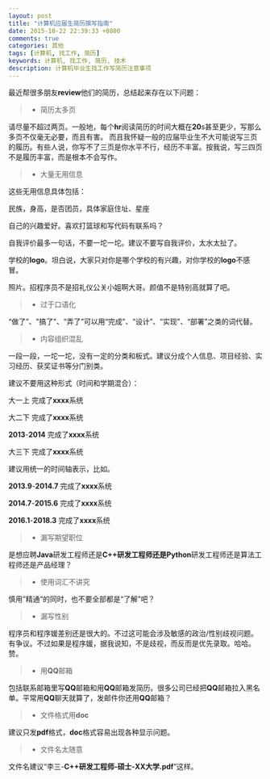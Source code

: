 ```yaml
---
layout: post
title: "计算机应届生简历撰写指南"
date: 2015-10-22 22:39:33 +0800
comments: true
categories: 其他
tags: [计算机, 找工作, 简历]
keywords: 计算机, 找工作, 简历, 技术
description: 计算机毕业生找工作写简历注意事项
---
```



最近帮很多朋友**review**他们的简历，总结起来存在以下问题：

> *  简历太多页

请尽量不超过两页。一般地，每个**hr**阅读简历的时间大概在**20**s甚至更少，写那么多页不仅毫无必要，而且有害。 而且我怀疑一般的应届毕业生不大可能说写三页的履历。有些人说，你写不了三页是你水平不行，经历不丰富。按我说，写三四页不是履历丰富，而是根本不会写作。

> *  大量无用信息

<!--more-->

这些无用信息具体包括：

民族，身高，是否团员，具体家庭住址、星座

自己的兴趣爱好。喜欢打篮球和写代码有联系吗？

自我评价最多一句话，不要一坨一坨。建议不要写自我评价，太水太扯了。

学校的**logo**。坦白说，大家只对你是哪个学校的有兴趣，对你学校的**logo**不感冒。

照片。招程序员不是招礼仪公关小姐啊大哥。颜值不是特别高就算了吧。

> *  过于口语化

“做了”、"搞了"、“弄了”可以用“完成”、“设计”、“实现”、“部署”之类的词代替。 

> *  内容组织混乱

一段一段，一坨一坨，没有一定的分类和板式。建议分成个人信息、项目经验、实习经历、获奖证书等分门别类。

建议不要用这种形式（时间和学期混合）：

大一上   完成了**xxxx**系统

大二下   完成了**xxxx**系统

**2013**-**2014** 完成了**xxxx**系统

大三下  完成了**xxxx**系统

建议用统一的时间轴表示，比如。

**2013.9**-**2014.7**   完成了**xxxx**系统

**2014.7**-**2015.6**   完成了**xxxx**系统

**2016.1**-**2018.3**   完成了**xxxx**系统

> *  漏写期望职位

是想应聘**Java**研发工程师还是**C++**研发工程师还是**Python**研发工程师还是算法工程师还是产品经理？ 

> *  使用词汇不讲究

慎用”精通“的同时，也不要全部都是“了解”吧？ 

> *  漏写性别

程序员和程序媛差别还是很大的。不过这可能会涉及敏感的政治/性别歧视问题。有争议。不过如果是程序媛，据我说知，不是歧视，而反而是优先录取。哈哈。赞。

> *  用**QQ**邮箱

包括联系邮箱里写**QQ**邮箱和用**QQ**邮箱发简历。很多公司已经把**QQ**邮箱拉入黑名单。平常用**QQ**聊天就算了，发邮件你还用**QQ**邮箱？

> *  文件格式用**doc**

建议只发**pdf**格式，**doc**格式容易出现各种显示问题。

> *  文件名太随意

文件名建议“李三-**C++**研发工程师-硕士-**XX**大学**.pdf**”这样。
